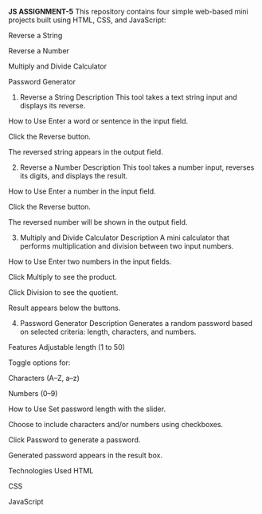 **JS ASSIGNMENT-5**
This repository contains four simple web-based mini projects built using HTML, CSS, and JavaScript:

Reverse a String

Reverse a Number

Multiply and Divide Calculator

Password Generator

1. Reverse a String
Description
This tool takes a text string input and displays its reverse.

How to Use
Enter a word or sentence in the input field.

Click the Reverse button.

The reversed string appears in the output field.

2. Reverse a Number
Description
This tool takes a number input, reverses its digits, and displays the result.

How to Use
Enter a number in the input field.

Click the Reverse button.

The reversed number will be shown in the output field.

3. Multiply and Divide Calculator
Description
A mini calculator that performs multiplication and division between two input numbers.

How to Use
Enter two numbers in the input fields.

Click Multiply to see the product.

Click Division to see the quotient.

Result appears below the buttons.

4. Password Generator
Description
Generates a random password based on selected criteria: length, characters, and numbers.

Features
Adjustable length (1 to 50)

Toggle options for:

Characters (A–Z, a–z)

Numbers (0–9)

How to Use
Set password length with the slider.

Choose to include characters and/or numbers using checkboxes.

Click Password to generate a password.

Generated password appears in the result box.

Technologies Used
HTML

CSS

JavaScript
